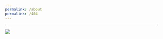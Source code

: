 ```yaml
---
permalink: /about
permalink: /404
---
```


***
	
![](http://status.mclive.eu/Minecraft%201.16.3%20Java%20Edition/play.crawl-survival.com/25565/banner.png)